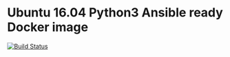 # Ubuntu 16.04 Python3 Ansible ready Docker image

[![Build Status](https://travis-ci.org/ansible-docker-images/python3.svg?branch=master)](https://travis-ci.org/ansible-docker-images/python3)
